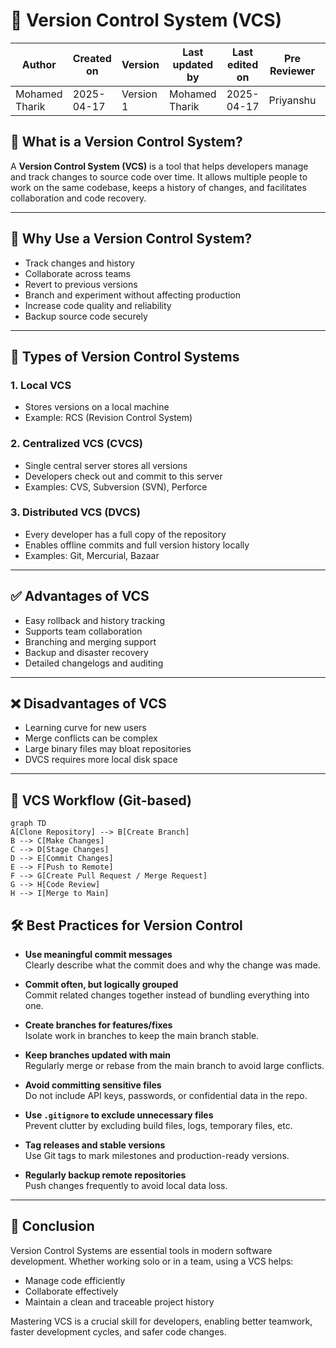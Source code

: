 # 📘 Version Control System (VCS) 

| Author         | Created on     | Version         | Last updated by | Last edited on | Pre Reviewer | L0 Reviewer | L1 Reviewer | L2 Reviewer |
|----------------|----------------|-----------------|-----------------|----------------|---------------|-------------|-------------|-------------|
| Mohamed Tharik | 2025-04-17     |     Version 1         | Mohamed Tharik  | 2025-04-17     |Priyanshu | Khushi | Mukul Joshi|Piyush Upadhyay |

## 📌 What is a Version Control System?

A **Version Control System (VCS)** is a tool that helps developers manage and track changes to source code over time. It allows multiple people to work on the same codebase, keeps a history of changes, and facilitates collaboration and code recovery.

---

## 🎯 Why Use a Version Control System?

- Track changes and history
- Collaborate across teams
- Revert to previous versions
- Branch and experiment without affecting production
- Increase code quality and reliability
- Backup source code securely

---

## 🧰 Types of Version Control Systems

### 1. **Local VCS**
- Stores versions on a local machine
- Example: RCS (Revision Control System)

### 2. **Centralized VCS (CVCS)**
- Single central server stores all versions
- Developers check out and commit to this server
- Examples: CVS, Subversion (SVN), Perforce

### 3. **Distributed VCS (DVCS)**
- Every developer has a full copy of the repository
- Enables offline commits and full version history locally
- Examples: Git, Mercurial, Bazaar

---

## ✅ Advantages of VCS

- Easy rollback and history tracking
- Supports team collaboration
- Branching and merging support
- Backup and disaster recovery
- Detailed changelogs and auditing

---

## ❌ Disadvantages of VCS

- Learning curve for new users
- Merge conflicts can be complex
- Large binary files may bloat repositories
- DVCS requires more local disk space

---

## 🔄 VCS Workflow (Git-based)

```mermaid
graph TD
A[Clone Repository] --> B[Create Branch]
B --> C[Make Changes]
C --> D[Stage Changes]
D --> E[Commit Changes]
E --> F[Push to Remote]
F --> G[Create Pull Request / Merge Request]
G --> H[Code Review]
H --> I[Merge to Main]
```
## 🛠️ Best Practices for Version Control

- **Use meaningful commit messages**  
  Clearly describe what the commit does and why the change was made.

- **Commit often, but logically grouped**  
  Commit related changes together instead of bundling everything into one.

- **Create branches for features/fixes**  
  Isolate work in branches to keep the main branch stable.

- **Keep branches updated with main**  
  Regularly merge or rebase from the main branch to avoid large conflicts.

- **Avoid committing sensitive files**  
  Do not include API keys, passwords, or confidential data in the repo.

- **Use `.gitignore` to exclude unnecessary files**  
  Prevent clutter by excluding build files, logs, temporary files, etc.

- **Tag releases and stable versions**  
  Use Git tags to mark milestones and production-ready versions.

- **Regularly backup remote repositories**  
  Push changes frequently to avoid local data loss.

---

## 📍 Conclusion

Version Control Systems are essential tools in modern software development. Whether working solo or in a team, using a VCS helps:

- Manage code efficiently  
- Collaborate effectively  
- Maintain a clean and traceable project history  

Mastering VCS is a crucial skill for developers, enabling better teamwork, faster development cycles, and safer code changes.

